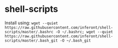 # shell-scripts
Install using:
`wget --quiet https://raw.githubusercontent.com/inferont/shell-scripts/master/.bashrc -O ~/.bashrc; wget --quiet https://raw.githubusercontent.com/inferont/shell-scripts/master/.bash_git -O ~/.bash_git`
